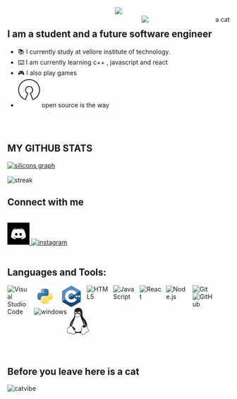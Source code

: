 <div>
<div align="center">
<img src="https://readme-typing-svg-silicon.herokuapp.com?duration=3000&color=BF00FF&multiline=true&width=600&height=60&lines=HI+there+myself+ABHIJEET+A+S+aka+SILICON-HAWK+;Good+to+see+you+Hope+you+will+like+my+repository">
</div>
<div align="right">
<img align="right" alt="a cat" src="https://c.tenor.com/5MVLghCyBp0AAAAd/hola-cat.gif" width ="200px" />
</div>
</div>

## I am a student and a future software engineer 
- :books: I currently study at vellore institute of technology.
- :keyboard: I am currently learning c++ , javascript and react
- 🎮 I also play games 
- <img src = "https://github.com/SILICON-HAWK/SILICON-HAWK/blob/main/imageSource/openSourceInitiative/opensourceinitiative-darkmode.png" width="50" height =""> open source is the way

</br>
</br>

## MY GITHUB STATS

[![silicons graph](https://activity-graph.herokuapp.com/graph?username=SILICON-HAWK&theme=dracula&area=true)](https://github.com/ashutosh00710/github-readme-activity-graph)

<img align="center" alt="streak" src="https://github-readme-streak-stats.herokuapp.com/?user=SILICON-HAWK&theme=dark">

</br>

## Connect with me

<a href="https://github.com/SILICON-HAWK">
<!-- <img alt="gmail" src="https://github.com/SILICON-HAWK/SILICON-HAWK/blob/main/imageSource/gamil/gmail-icon-logo-black-and-white.png" width="60" height="">
<b> abhijeet8120@gmail.com </b>
</a> -->
</br> 

<a href="https://discordapp.com/users/597474801992335400">
<img alt="discord" src="https://github.com/SILICON-HAWK/SILICON-HAWK/blob/main/imageSource/discord/discord%20darkmode%20icon.jpg" width="50" height="">
</a>

<!-- <a target="_blank" href="https://www.linkedin.com/in/abhijeet-a-s-0b2218221/">
<img alt="linkedIn" src="https://github.com/SILICON-HAWK/SILICON-HAWK/blob/main/imageSource/linkedin/linked%20in%20white.png" width="50" height="">
</a> -->

<a href="https://www.instagram.com/silicon__hawk/">
<img alt="instagram" src="https://i.pinimg.com/originals/e3/8f/af/e38fafda2ddb4d5ba66b96a0398b9b5f.png" width="60" height="">
</a>

</br>
</br>

<div>

## Languages and Tools:

<img align="left" alt="Visual Studio Code" width="50px" src="https://cdn.jsdelivr.net/gh/devicons/devicon/icons/vscode/vscode-original.svg" style="padding-right:10px;" />

<img align="left" alt="python" width="50px" src="https://raw.githubusercontent.com/github/explore/80688e429a7d4ef2fca1e82350fe8e3517d3494d/topics/python/python.png" style="padding-right:10px;" />

<img align="left" alt="cpp" width="50px" src="https://raw.githubusercontent.com/github/explore/180320cffc25f4ed1bbdfd33d4db3a66eeeeb358/topics/cpp/cpp.png" style="padding-right:10px;" />

<img align="left" alt="HTML5" width="50px" src="https://cdn.jsdelivr.net/gh/devicons/devicon/icons/html5/html5-original.svg" style="padding-right:10px;" />

<img align="left" alt="JavaScript" width="50px" src="https://cdn.jsdelivr.net/gh/devicons/devicon/icons/javascript/javascript-original.svg" style="padding-right:10px;" />

<img align="left" alt="React" width="50px" src="https://cdn.jsdelivr.net/gh/devicons/devicon/icons/react/react-original.svg" style="padding-right:10px;" />

<img align="left" alt="Node.js" width="50px" src="https://cdn.jsdelivr.net/gh/devicons/devicon/icons/nodejs/nodejs-original.svg" style="padding-right:10px;" />

<img align="left" alt="Git" width="50px" src="https://cdn.jsdelivr.net/gh/devicons/devicon/icons/git/git-original.svg" style="padding-right:10px;" />

<img align="left" alt="GitHub" width="50px" src="https://user-images.githubusercontent.com/3369400/139447912-e0f43f33-6d9f-45f8-be46-2df5bbc91289.png" style="padding-right:10px;" />
<br>
<br>
<br>
<img align="left" alt="windows" height="50px" src="https://upload.wikimedia.org/wikipedia/commons/0/05/Windows_10_Logo.svg">
  
<img align="left" alt="linux" width="50px" src="https://raw.githubusercontent.com/SILICON-HAWK/SILICON-HAWK/main/imageSource/linux%20logo.png" style="padding-right:10px;" />

</div>

<br>
<br>

<div align="left">
<br>
<br>
<br>
<br>

## Before you leave here is a cat
<img alt="catvibe" src="https://c.tenor.com/w_5Q79dNCh8AAAAi/cat-vibe.gif" width ="100px" />

</div>
